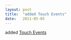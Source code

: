 ```yaml
---
layout: post
title:  "added Touch Events"
date:   2011-05-05
---
```


added [Touch Events](/spec/)

